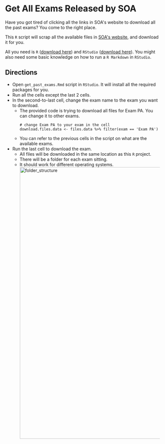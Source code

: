 # Get All Exams Released by SOA

Have you got tired of clicking all the links in SOA's website to download all the past exams? You come to the right place.

This `R` script will scrap all the available files in [SOA's website](https://www.soa.org/education/exam-req/syllabus-study-materials/edu-multiple-choice-exam), and download it for you.

All you need is `R` ([download here](https://cloud.r-project.org)) and `RStudio` ([download here](https://www.rstudio.com/products/rstudio/download/)). 
You might also need some basic knowledge on how to run a `R Markdown` in `RStudio`.

## Directions
- Open `get_past_exams.Rmd` script in `RStudio`. It will install all the required packages for you.
- Run all the cells except the last 2 cells.
- In the second-to-last cell, change the exam name to the exam you want to download.
  - The provided code is trying to download all files for Exam PA. You can change it to other exams.
    ```{r}
    # change Exam PA to your exam in the cell
    download.files.data <- files.data %>% filter(exam == 'Exam PA')  
    ```
  - You can refer to the previous cells in the script on what are the available exams.
- Run the last cell to download the exam. 
  - All files will be downloaded in the same location as this `R` project.
  - There will be a folder for each exam sitting.
  - It should work for different operating systems.
    <img width="882" alt="folder_structure" src="https://user-images.githubusercontent.com/43014071/138193205-648ec853-b200-40aa-8178-3f5e9de14dd2.png">
